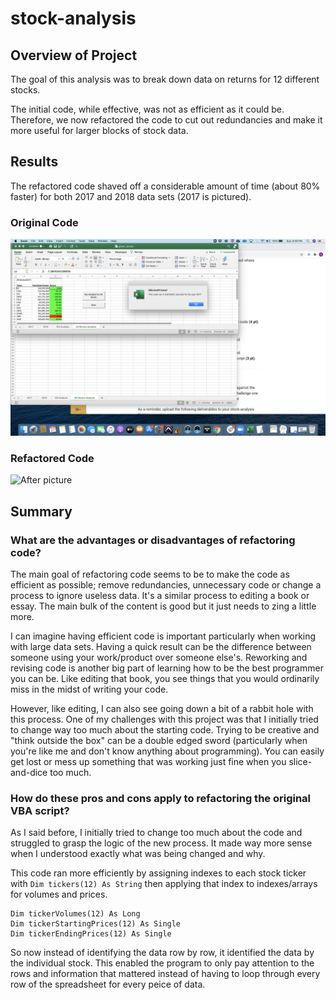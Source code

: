 # stock-analysis

## Overview of Project

The goal of this analysis was to break down data on returns for 12 different stocks.

The initial code, while effective, was not as efficient as it could be. Therefore, we now refactored the code to cut out redundancies and make it more useful for larger blocks of stock data.

## Results

The refactored code shaved off a considerable amount of time (about 80% faster) for both 2017 and 2018 data sets (2017 is pictured). 

### Original Code
![Before picture](Resources/Original_Code_Runtime_ScreenShot.png)

### Refactored Code
![After picture](Resources/Refactored_Code_Runtime_Screenshot.png)



## Summary
### What are the advantages or disadvantages of refactoring code?

The main goal of refactoring code seems to be to make the code as efficient as possible; remove redundancies, unnecessary code or change a process to ignore useless data. It's a similar process to editing a book or essay. The main bulk of the content is good but it just needs to zing a little more. 

I can imagine having efficient code is important particularly when working with large data sets. Having a quick result can be the difference between someone using your work/product over someone else's. Reworking and revising code is another big part of learning how to be the best programmer you can be. Like editing that book, you see things that you would ordinarily miss in the midst of writing your code.

However, like editing, I can also see going down a bit of a rabbit hole with this process. One of my challenges with this project was that I initially tried to change way too much about the starting code. Trying to be creative and "think outside the box" can be a double edged sword (particularly when you're like me and don't know anything about programming). You can easily get lost or mess up something that was working just fine when you slice-and-dice too much.

### How do these pros and cons apply to refactoring the original VBA script?

As I said before, I initially tried to change too much about the code and struggled to grasp the logic of the new process. It made way more sense when I understood exactly what was being changed and why.

This code ran more efficiently by assigning indexes to each stock ticker with `Dim tickers(12) As String` then applying that index to indexes/arrays for volumes and prices.

```
Dim tickerVolumes(12) As Long
Dim tickerStartingPrices(12) As Single
Dim tickerEndingPrices(12) As Single
```

So now instead of identifying the data row by row, it identified the data by the individual stock. This enabled the program to only pay attention to the rows and information that mattered instead of having to loop through every row of the spreadsheet for every peice of data. 
